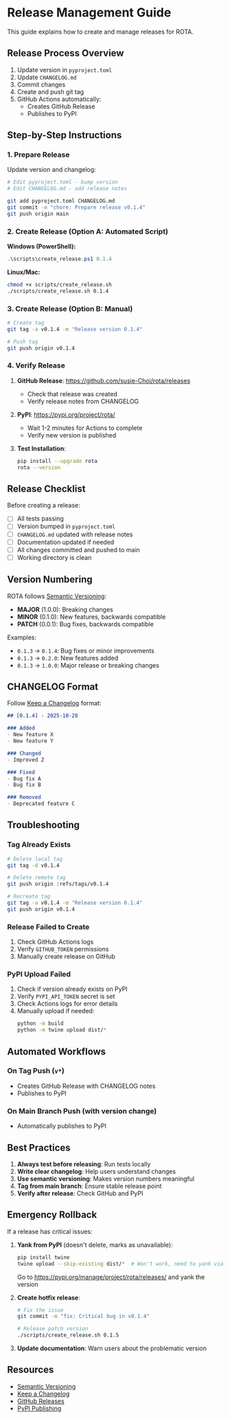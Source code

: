 # Release Management Guide

This guide explains how to create and manage releases for ROTA.

## Release Process Overview

1. Update version in `pyproject.toml`
2. Update `CHANGELOG.md`
3. Commit changes
4. Create and push git tag
5. GitHub Actions automatically:
   - Creates GitHub Release
   - Publishes to PyPI

## Step-by-Step Instructions

### 1. Prepare Release

Update version and changelog:

```bash
# Edit pyproject.toml - bump version
# Edit CHANGELOG.md - add release notes

git add pyproject.toml CHANGELOG.md
git commit -m "chore: Prepare release v0.1.4"
git push origin main
```

### 2. Create Release (Option A: Automated Script)

**Windows (PowerShell):**
```powershell
.\scripts\create_release.ps1 0.1.4
```

**Linux/Mac:**
```bash
chmod +x scripts/create_release.sh
./scripts/create_release.sh 0.1.4
```

### 3. Create Release (Option B: Manual)

```bash
# Create tag
git tag -a v0.1.4 -m "Release version 0.1.4"

# Push tag
git push origin v0.1.4
```

### 4. Verify Release

1. **GitHub Release**: https://github.com/susie-Choi/rota/releases
   - Check that release was created
   - Verify release notes from CHANGELOG

2. **PyPI**: https://pypi.org/project/rota/
   - Wait 1-2 minutes for Actions to complete
   - Verify new version is published

3. **Test Installation**:
   ```bash
   pip install --upgrade rota
   rota --version
   ```

## Release Checklist

Before creating a release:

- [ ] All tests passing
- [ ] Version bumped in `pyproject.toml`
- [ ] `CHANGELOG.md` updated with release notes
- [ ] Documentation updated if needed
- [ ] All changes committed and pushed to main
- [ ] Working directory is clean

## Version Numbering

ROTA follows [Semantic Versioning](https://semver.org/):

- **MAJOR** (1.0.0): Breaking changes
- **MINOR** (0.1.0): New features, backwards compatible
- **PATCH** (0.0.1): Bug fixes, backwards compatible

Examples:
- `0.1.3` → `0.1.4`: Bug fixes or minor improvements
- `0.1.3` → `0.2.0`: New features added
- `0.1.3` → `1.0.0`: Major release or breaking changes

## CHANGELOG Format

Follow [Keep a Changelog](https://keepachangelog.com/) format:

```markdown
## [0.1.4] - 2025-10-28

### Added
- New feature X
- New feature Y

### Changed
- Improved Z

### Fixed
- Bug fix A
- Bug fix B

### Removed
- Deprecated feature C
```

## Troubleshooting

### Tag Already Exists

```bash
# Delete local tag
git tag -d v0.1.4

# Delete remote tag
git push origin :refs/tags/v0.1.4

# Recreate tag
git tag -a v0.1.4 -m "Release version 0.1.4"
git push origin v0.1.4
```

### Release Failed to Create

1. Check GitHub Actions logs
2. Verify `GITHUB_TOKEN` permissions
3. Manually create release on GitHub

### PyPI Upload Failed

1. Check if version already exists on PyPI
2. Verify `PYPI_API_TOKEN` secret is set
3. Check Actions logs for error details
4. Manually upload if needed:
   ```bash
   python -m build
   python -m twine upload dist/*
   ```

## Automated Workflows

### On Tag Push (`v*`)
- Creates GitHub Release with CHANGELOG notes
- Publishes to PyPI

### On Main Branch Push (with version change)
- Automatically publishes to PyPI

## Best Practices

1. **Always test before releasing**: Run tests locally
2. **Write clear changelog**: Help users understand changes
3. **Use semantic versioning**: Makes version numbers meaningful
4. **Tag from main branch**: Ensure stable release point
5. **Verify after release**: Check GitHub and PyPI

## Emergency Rollback

If a release has critical issues:

1. **Yank from PyPI** (doesn't delete, marks as unavailable):
   ```bash
   pip install twine
   twine upload --skip-existing dist/*  # Won't work, need to yank via web
   ```
   Go to https://pypi.org/manage/project/rota/releases/ and yank the version

2. **Create hotfix release**:
   ```bash
   # Fix the issue
   git commit -m "fix: Critical bug in v0.1.4"
   
   # Release patch version
   ./scripts/create_release.sh 0.1.5
   ```

3. **Update documentation**: Warn users about the problematic version

## Resources

- [Semantic Versioning](https://semver.org/)
- [Keep a Changelog](https://keepachangelog.com/)
- [GitHub Releases](https://docs.github.com/en/repositories/releasing-projects-on-github)
- [PyPI Publishing](https://packaging.python.org/tutorials/packaging-projects/)
